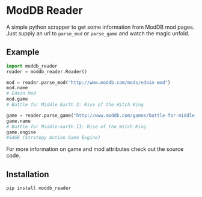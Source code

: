 # ModDB Reader

A simple python scrapper to get some information from ModDB mod pages. Just supply an url to `parse_mod` or `parse_game` and watch the magic unfold.

## Example

```py
import moddb_reader
reader = moddb_reader.Reader()

mod = reader.parse_mod("http://www.moddb.com/mods/edain-mod")
mod.name
# Edain Mod
mod.game
# Battle for Middle Earth 2: Rise of the Witch King

game = reader.parse_game("http://www.moddb.com/games/battle-for-middle-earth-ii-rise-of-the-witch-king")
game.name
# Battle for Middle-earth II: Rise of the Witch King
game.engine
#SAGE (Strategy Action Game Engine)
```

For more information on game and mod attributes check out the source code.

## Installation

```
pip install moddb_reader
```
